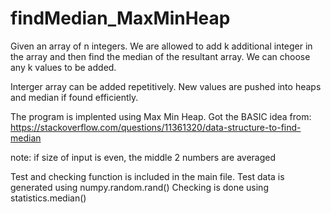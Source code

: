 # findMedian_MaxMinHeap

Given an array of n integers. We are allowed to add k additional integer in the array
and then find the median of the resultant array. We can choose any k values to be
added.

Interger array can be added repetitively.
New values are pushed into heaps and median if found efficiently.

The program is implented using Max Min Heap.
Got the BASIC idea from:
https://stackoverflow.com/questions/11361320/data-structure-to-find-median

note: if size of input is even, the middle 2 numbers are averaged

Test and checking function is included in the main file.
Test data is generated using numpy.random.rand()
Checking is done using statistics.median()